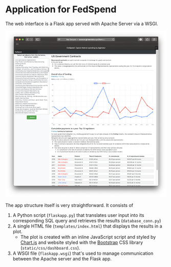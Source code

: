 # Application for FedSpend

The web interface is a Flask app served with Apache Server via a WSGI.

![](https://github.com/sanoke/fedspend/raw/master/img/UI.png)

The app structure itself is very straightforward. It consists of 

1. A Python script (`flaskapp.py`) that translates user input into its corresponding SQL query and retrieves the results (`database_conn.py`)
2. A single HTML file (`templates/index.html`) that displays the results in a plot. 
   * The plot is created with an inline JavaScript script and styled by [Chart.js](https://www.chartjs.org/) and website styled with the [Bootstrap](https://getbootstrap.com) CSS library (`static/css/dashboard.css`).
3. A WSGI file (`flaskapp.wsgi`) that's used to manage communication between the Apache server and the Flask app.
